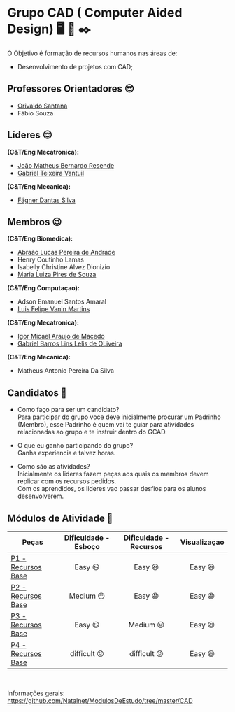 # Grupo CAD ( Computer Aided Design) :desktop_computer: :wrench: :black_nib:

O Objetivo é formação de recursos humanos nas áreas de:
* Desenvolvimento de projetos com CAD;

## Professores Orientadores :sunglasses:
* [Orivaldo Santana](https://github.com/orivaldosantana)
* Fábio Souza

## Líderes :relieved:
**(C&T/Eng Mecatronica):**
* [João Matheus Bernardo Resende](https://github.com/jmathbr) 
* [Gabriel Teixeira Vantuil](https://github.com/gabrielvantuil) 

**(C&T/Eng Mecanica):**
* [Fágner Dantas Silva](https://github.com/fagner147)                           

## Membros :wink:
**(C&T/Eng Biomedica):**
* [Abraão Lucas Pereira de Andrade](github.com/gabrielblins)
* Henry Coutinho Lamas                    
* Isabelly Christine Alvez Dionizio       
* [Maria Luiza Pires de Souza](https://github.com/marialupiress)

**(C&T/Eng Computaçao):**
* Adson Emanuel Santos Amaral             
* [Luis Felipe Vanin Martins](http://github.com/luigivanin)

**(C&T/Eng Mecatronica):**
* [Igor Micael Araujo de Macedo](https://github.com/igoormichaeel)            
* [Gabriel Barros Lins Lelis de OLiveira](https://github.com/gabrielblins)   

**(C&T/Eng Mecanica):**
* Matheus Antonio Pereira Da Silva        

            
## Candidatos :runner:

* Como faço para ser um candidato?<br>
Para participar do grupo voce deve inicialmente procurar um Padrinho (Membro), esse Padrinho é quem vai te guiar para atividades relacionadas ao grupo e te instruir dentro do GCAD.

* O que eu ganho participando do grupo?<br>
Ganha experiencia e talvez horas.

* Como são as atividades?<br>
Inicialmente os lideres fazem peças aos quais os membros devem replicar com os recursos pedidos.<br>
Com os <recursos Bases> aprendidos, os lideres vao passar desfios para os alunos desenvolverem.


## Módulos de Atividade :nut_and_bolt:
| Peças | Dificuldade - Esboço | Dificuldade - Recursos | Visualizaçao |
| ------ | :------: | :------: | :------: |
| [P1 - Recursos Base](https://github.com/Natalnet/GCAD/tree/master/Peça1) | Easy :smiley: | Easy :smiley:|Easy :smiley:|
| [P2 - Recursos Base](https://github.com/Natalnet/GCAD/tree/master/Peça2) | Medium :expressionless:| Easy :smiley: |Easy :smiley:|
| [P3 - Recursos Base](https://github.com/Natalnet/GCAD/tree/master/Peça3) | Easy :smiley:| Medium :expressionless: |Easy :smiley: |
| [P4 - Recursos Base](https://github.com/Natalnet/GCAD/tree/master/Peça4) | difficult :rage:| difficult :rage: |Easy :smiley: |
<br>

Informações gerais: https://github.com/Natalnet/ModulosDeEstudo/tree/master/CAD 



